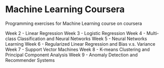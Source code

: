 # Machine Learning Coursera

Programming exercises for Machine Learning course on coursera

Week 2 - Linear Regression
Week 3 - Logistic Regression
Week 4 - Multi-class Classification and Neural Networks
Week 5 - Neural Networks Learning
Week 6 - Regularized Linear Regression and Bias v.s. Variance
Week 7 - Support Vector Machines
Week 8 - K-means Clustering and Principal Component Analysis
Week 9 - Anomaly Detection and Recommender Systems